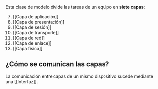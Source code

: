 Esta clase de modelo divide las tareas de un equipo en **siete capas**:

7. [[Capa de aplicación]]
6. [[Capa de presentación]]
5. [[Capa de sesión]]
4. [[Capa de transporte]]
3. [[Capa de red]]
2. [[Capa de enlace]]
1. [[Capa física]]

## ¿Cómo se comunican las capas?

La comunicación entre capas de un mismo dispositivo sucede mediante una [[Interfaz]].